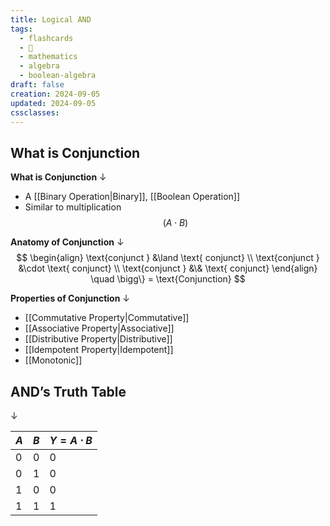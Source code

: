 ```yaml
---
title: Logical AND
tags:
  - flashcards
  - 🌱
  - mathematics
  - algebra
  - boolean-algebra
draft: false
creation: 2024-09-05
updated: 2024-09-05
cssclasses: 
---
```

## What is Conjunction

**What is Conjunction**
↓
- A [[Binary Operation|Binary]],  [[Boolean Operation]]
- Similar to multiplication
$$(A \cdot B)$$
<!--SR:!2024-12-30,14,290-->

**Anatomy of Conjunction**
↓
$$
\begin{align}
\text{conjunct } &\land \text{ conjunct} \\
\text{conjunct } &\cdot \text{ conjunct} \\
\text{conjunct } &\& \text{ conjunct}
\end{align}
\quad \bigg\} = \text{Conjunction}
$$
<!--SR:!2024-12-31,15,290-->

**Properties of Conjunction**
↓
- [[Commutative Property|Commutative]]
- [[Associative Property|Associative]]
- [[Distributive Property|Distributive]]
- [[Idempotent Property|Idempotent]]
- [[Monotonic]]
<!--SR:!2025-01-01,16,290-->

## AND’s Truth Table
↓
<!--SR:!2025-01-01,16,290-->

| $A$ | $B$ | $Y=A \cdot B$ |
| --- | --- | ------------- |
| $0$ | $0$ | 0             |
| $0$ | $1$ | 0             |
| $1$ | $0$ | 0             |
| 1   | 1   | 1             |

